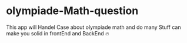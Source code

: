 # olympiade-Math-question
This app will Handel Case about olympiade math and do many Stuff can make you solid in frontEnd and BackEnd  🔥
